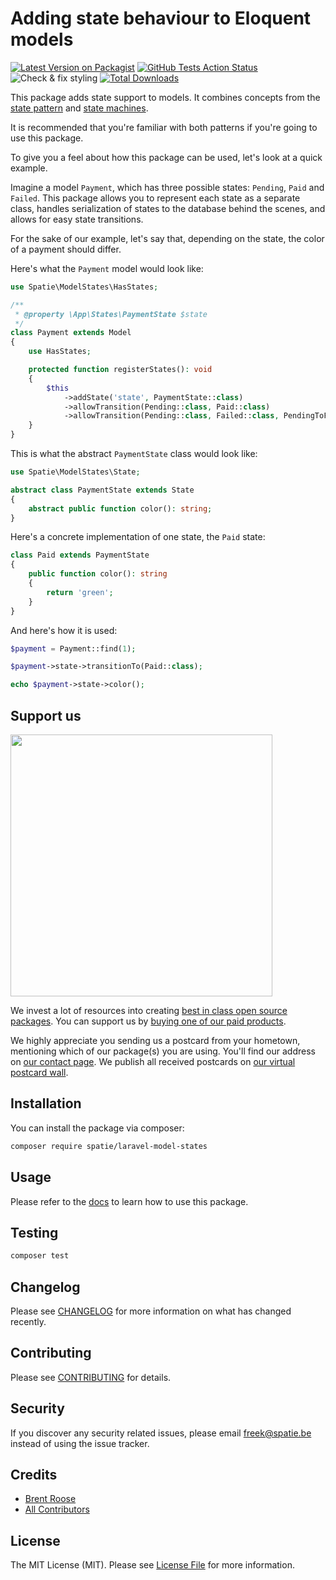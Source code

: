 # Adding state behaviour to Eloquent models

[![Latest Version on Packagist](https://img.shields.io/packagist/v/spatie/laravel-model-states.svg?style=flat-square)](https://packagist.org/packages/spatie/laravel-model-states)
[![GitHub Tests Action Status](https://img.shields.io/github/workflow/status/spatie/laravel-model-states/run-tests?label=tests)](https://github.com/spatie/laravel-model-states/actions?query=workflow%3Arun-tests+branch%3Amaster)
![Check & fix styling](https://github.com/spatie/laravel-model-states/workflows/Check%20&%20fix%20styling/badge.svg)
[![Total Downloads](https://img.shields.io/packagist/dt/spatie/laravel-model-states.svg?style=flat-square)](https://packagist.org/packages/spatie/laravel-model-states)

This package adds state support to models. It combines concepts from the [state pattern](https://en.wikipedia.org/wiki/State_pattern) and [state machines](https://www.youtube.com/watch?v=N12L5D78MAA).

It is recommended that you're familiar with both patterns if you're going to use this package.

To give you a feel about how this package can be used, let's look at a quick example.

Imagine a model `Payment`, which has three possible states: `Pending`, `Paid` and `Failed`. This package allows you to represent each state as a separate class, handles serialization of states to the database behind the scenes, and allows for easy state transitions.

For the sake of our example, let's say that, depending on the state, the color of a payment should differ.

Here's what the `Payment` model would look like:

```php
use Spatie\ModelStates\HasStates;

/**
 * @property \App\States\PaymentState $state
 */
class Payment extends Model
{
    use HasStates;

    protected function registerStates(): void
    {
        $this
            ->addState('state', PaymentState::class)
            ->allowTransition(Pending::class, Paid::class)
            ->allowTransition(Pending::class, Failed::class, PendingToFailed::class);
    }
}
```

This is what the abstract `PaymentState` class would look like:

```php
use Spatie\ModelStates\State;

abstract class PaymentState extends State
{
    abstract public function color(): string;
}
```

Here's a concrete implementation of one state, the `Paid` state:

```php
class Paid extends PaymentState
{
    public function color(): string
    {
        return 'green';
    }
}
```

And here's how it is used:

```php
$payment = Payment::find(1);

$payment->state->transitionTo(Paid::class);

echo $payment->state->color();
```

## Support us

[<img src="https://github-ads.s3.eu-central-1.amazonaws.com/laravel-model-states.jpg?t=1" width="419px" />](https://spatie.be/github-ad-click/laravel-model-states)

We invest a lot of resources into creating [best in class open source packages](https://spatie.be/open-source). You can support us by [buying one of our paid products](https://spatie.be/open-source/support-us).

We highly appreciate you sending us a postcard from your hometown, mentioning which of our package(s) you are using. You'll find our address on [our contact page](https://spatie.be/about-us). We publish all received postcards on [our virtual postcard wall](https://spatie.be/open-source/postcards).

## Installation

You can install the package via composer:

```bash
composer require spatie/laravel-model-states
```

## Usage

Please refer to the [docs](https://docs.spatie.be/laravel-model-states/v1/01-introduction/) to learn how to use this package.

## Testing

``` bash
composer test
```

## Changelog

Please see [CHANGELOG](CHANGELOG.md) for more information on what has changed recently.

## Contributing

Please see [CONTRIBUTING](.github/CONTRIBUTING.md) for details.

## Security

If you discover any security related issues, please email freek@spatie.be instead of using the issue tracker.

## Credits

- [Brent Roose](https://github.com/brendt)
- [All Contributors](../../contributors)

## License

The MIT License (MIT). Please see [License File](LICENSE.md) for more information.
